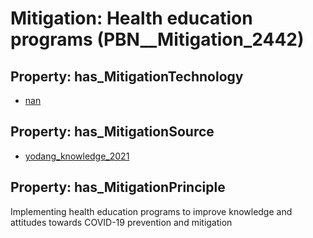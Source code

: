 # Mitigation: __Health education programs__ (PBN__Mitigation_2442)

## Property: has_MitigationTechnology

* [nan](../Technology/PBN__Technology_22)

## Property: has_MitigationSource

* [yodang_knowledge_2021](../Article/PBN__Article_176)

## Property: has_MitigationPrinciple

Implementing health education programs to improve knowledge and attitudes towards COVID-19 prevention and mitigation

